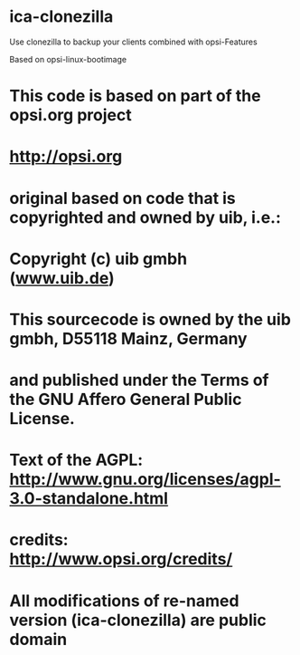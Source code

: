 # ica-clonezilla
Use clonezilla to backup your clients combined with opsi-Features


Based on opsi-linux-bootimage

# This code is based on part of the opsi.org project
# http://opsi.org
#
# original based on code that is copyrighted and owned by uib, i.e.:
# Copyright (c) uib gmbh (www.uib.de)
# This sourcecode is owned by the uib gmbh, D55118 Mainz, Germany
# and published under the Terms of the GNU Affero General Public License.
# Text of the AGPL: http://www.gnu.org/licenses/agpl-3.0-standalone.html
# credits: http://www.opsi.org/credits/
# 
# All modifications of re-named version (ica-clonezilla) are public domain

